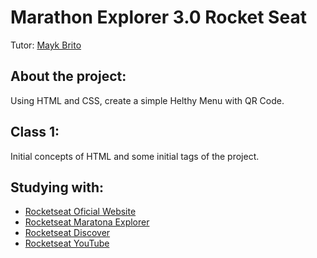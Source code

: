 # Marathon Explorer 3.0 Rocket Seat
Tutor: [Mayk Brito](https://github.com/maykbrito)

## About the project:
Using HTML and CSS, create a simple Helthy Menu with QR Code.

## Class 1:
Initial concepts of HTML and some initial tags of the project.

## Studying with:
 * [Rocketseat Oficial Website](https://www.rocketseat.com.br/)
 * [Rocketseat Maratona Explorer](https://evento.rocketseat.com.br/maratona/explorer)
 * [Rocketseat Discover](https://www.rocketseat.com.br/discover)
 * [Rocketseat YouTube](https://www.youtube.com/c/RocketSeat)
